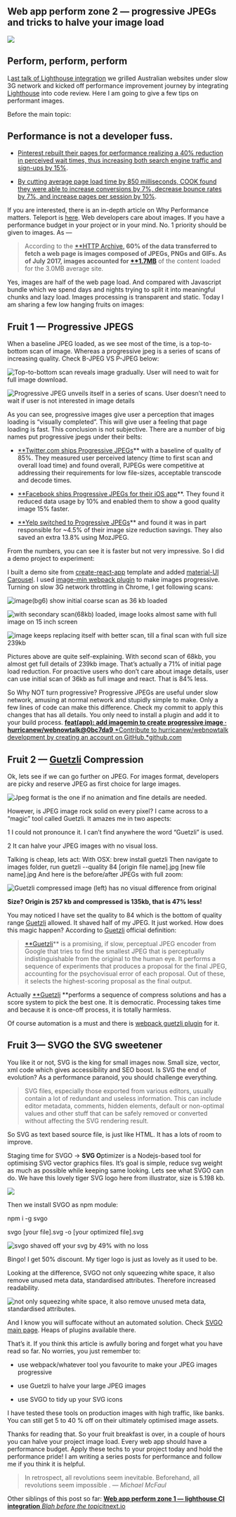 
## Web app perform zone 2 — progressive JPEGs and tricks to halve your image load

![](https://cdn-images-1.medium.com/max/3840/1*25nV0DHqpDDCz10_g2pJkQ.png)

## Perform, perform, perform

L[ast talk of Lighthouse integration](https://itnext.io/web-app-perform-zone-1-lighthouse-ci-integration-3b06841770c2) we grilled Australian websites under slow 3G network and kicked off performance improvement journey by integrating [Lighthouse](https://github.com/GoogleChrome/lighthouse) into code review. Here I am going to give a few tips on performant images. 

Before the main topic:

## Performance is not a developer fuss.

* [Pinterest rebuilt their pages for performance realizing a 40% reduction in perceived wait times, thus increasing both search engine traffic and sign-ups by 15%](https://medium.com/@Pinterest_Engineering/driving-user-growth-with-performance-improvements-cfc50dafadd7).

* [By cutting average page load time by 850 milliseconds, COOK found they were able to increase conversions by 7%, decrease bounce rates by 7%, and increase pages per session by 10%](https://www.nccgroup.trust/uk/about-us/resources/cook-real-user-monitoring-case-study/?style=Website+Performance&resources=Case+Studies).

If you are interested, there is an in-depth article on Why Performance matters. Teleport is [here](https://developers.google.com/web/fundamentals/performance/why-performance-matters/). Web developers care about images. If you have a performance budget in your project or in your mind. No. 1 priority should be given to images. As — 
>  According to the [**HTTP Archive](http://httparchive.org/)**, 60% of the data transferred to fetch a web page is images composed of JPEGs, PNGs and GIFs. As of July 2017, images accounted for [**1.7MB](http://httparchive.org/interesting.php#bytesperpage)** of the content loaded for the 3.0MB average site.

Yes, images are half of the web page load. And compared with Javascript bundle which we spend days and nights trying to split it into meaningful chunks and lazy load. Images processing is transparent and static. Today I am sharing a few low hanging fruits on images:

## Fruit 1 — Progressive JPEGS

When a baseline JPEG loaded, as we see most of the time, is a top-to-bottom scan of image. Whereas a progressive jpeg is a series of scans of increasing quality. Check B-JPEG VS P-JPEG below:

![Top-to-bottom scan reveals image gradually. User will need to wait for full image download. ](https://cdn-images-1.medium.com/max/2048/1*VA0-5sIgdCCna-2v5rKpKw.png)

![Progressive JPEG unveils itself in a series of scans. User doesn’t need to wait if user is not interested in image details](https://cdn-images-1.medium.com/max/2048/1*kazfZ1stBEURYwmk_VTy7A.png)

As you can see, progressive images give user a perception that images loading is “visually completed”. This will give user a feeling that page loading is fast. This conclusion is not subjective. There are a number of big names put progressive jpegs under their belts:

* [**Twitter.com ships Progressive JPEGs](https://www.webpagetest.org/performance_optimization.php?test=170717_NQ_1K9P&run=2#compress_images)** with a baseline of quality of 85%. They measured user perceived latency (time to first scan and overall load time) and found overall, PJPEGs were competitive at addressing their requirements for low file-sizes, acceptable transcode and decode times.

* [**Facebook ships Progressive JPEGs for their iOS app](https://code.facebook.com/posts/857662304298232/faster-photos-in-facebook-for-ios/)**. They found it reduced data usage by 10% and enabled them to show a good quality image 15% faster.

* [**Yelp switched to Progressive JPEGs](https://engineeringblog.yelp.com/2017/06/making-photos-smaller.html)** and found it was in part responsible for ~4.5% of their image size reduction savings. They also saved an extra 13.8% using MozJPEG.

From the numbers, you can see it is faster but not very impressive. So I did a demo project to experiment:

I built a demo site from [create-react-app](https://github.com/facebook/create-react-app) template and added [material-UI Carousel](https://demos.creative-tim.com/material-kit-react). I used [image-min webpack plugin](https://github.com/Klathmon/imagemin-webpack-plugin#readme) to make images progressive. Turning on slow 3G network throttling in Chrome, I get following scans:

![image(bg6) show initial coarse scan as 36 kb loaded](https://cdn-images-1.medium.com/max/5628/1*G962D1fKcS71qb7RSCUg8g.png)

![with secondary scan(68kb) loaded, image looks almost same with full image on 15 inch screen](https://cdn-images-1.medium.com/max/5610/1*6N52CAXZaKTXej7HsBsMvQ.png)

![image keeps replacing itself with better scan, till a final scan with full size 239kb](https://cdn-images-1.medium.com/max/5598/1*ef9sL_HjS4sLzxAfmZje4w.png)

Pictures above are quite self-explaining. With second scan of 68kb, you almost get full details of 239kb image. That’s actually a 71% of initial page load reduction. For proactive users who don’t care about image details, user can use initial scan of 36kb as full image and react. That is 84% less. 

So Why NOT turn progressive? Progressive JPEGs are useful under slow network, amusing at normal network and stupidly simple to make. Only a few lines of code can make this difference. Check my commit to apply this changes that has all details. You only need to install a plugin and add it to your build process.
[**feat(app): add imagemin to create progressive image · hurricanew/webnowtalk@0bc7da9**
*Contribute to hurricanew/webnowtalk development by creating an account on GitHub.*github.com](https://github.com/hurricanew/webnowtalk/commit/0bc7da903ff85b1d9b69a64272ba4bec532925da)

## Fruit 2 — [Guetzli](https://github.com/google/guetzli) Compression

Ok, lets see if we can go further on JPEG. For images format, developers are picky and reserve JPEG as first choice for large images. 

![Jpeg format is the one if no animation and fine details are needed. ](https://cdn-images-1.medium.com/max/2000/1*sOA0gY49OXw3xIQ-sAcy7A.png)

However, is JPEG image rock solid on every pixel? I came across to a “magic” tool called Guetzli. It amazes me in two aspects:

1 I could not pronounce it. I can’t find anywhere the word “Guetzli” is used.

2 It can halve your JPEG images with no visual loss. 

Talking is cheap, lets act: With OSX: brew install guetzli Then navigate to images folder, run guetzli --quality 84 [origin file name].jpg [new file name].jpg And here is the before/after JPEGs with full zoom:

![Guetzli compressed image (left) has no visual difference from original](https://cdn-images-1.medium.com/max/5256/1*de14xuohXAJTgxh-Z58RWA.png)

**Size? Origin is 257 kb and compressed is 135kb, that is 47% less!**

You may noticed I have set the quality to 84 which is the bottom of quality range [Guetzli](https://github.com/google/guetzli) allowed. It shaved half of my JPEG. It just worked. How does this magic happen? According to [Guetzli](https://github.com/google/guetzli) official definition:
>  [**Guetzli](https://github.com/google/guetzli)** is a promising, if slow, perceptual JPEG encoder from Google that tries to find the smallest JPEG that is perceptually indistinguishable from the original to the human eye. It performs a sequence of experiments that produces a proposal for the final JPEG, accounting for the psychovisual error of each proposal. Out of these, it selects the highest-scoring proposal as the final output.

Actually [**Guetzli](https://github.com/google/guetzli) **performs a sequence of compress solutions and has a score system to pick the best one. It is democratic. Processing takes time and because it is once-off process, it is totally harmless. 

Of course automation is a must and there is [webpack guetzli plugin](https://github.com/imagemin/imagemin-guetzli) for it. 

## Fruit 3— SVGO the SVG sweetener

You like it or not, SVG is the king for small images now. Small size, vector, xml code which gives accessibility and SEO boost. Is SVG the end of evolution? As a performance paranoid, you should challenge everything. 
>  SVG files, especially those exported from various editors, usually contain a lot of redundant and useless information. This can include editor metadata, comments, hidden elements, default or non-optimal values and other stuff that can be safely removed or converted without affecting the SVG rendering result.

So SVG as text based source file, is just like HTML. It has a lots of room to improve. 

Staging time for SVGO -> **SVG O**ptimizer is a Nodejs-based tool for optimising SVG vector graphics files. It’s goal is simple, reduce svg weight as much as possible while keeping same looking. Lets see what SVGO can do. We have this lovely tiger SVG logo here from illustrator, size is 5.198 kb. 

![](https://cdn-images-1.medium.com/max/2000/1*qxFWXZIA16BsUVpbyK2Zpw.png)

Then we install SVGO as npm module:

npm i -g svgo

svgo [your file].svg -o [your optimized file].svg 

![svgo shaved off your svg by 49% with no loss](https://cdn-images-1.medium.com/max/2000/1*Xm4CeJKybkobj1LGf4-l1w.png)

Bingo! I get 50% discount. My tiger logo is just as lovely as it used to be.

Looking at the difference, SVGO not only squeezing white space, it also remove unused meta data, standardised attributes. Therefore increased readability. 

![not only squeezing white space, it also remove unused meta data, standardised attributes.](https://cdn-images-1.medium.com/max/5656/1*BiOlqAKPp-yQb1ilUPJicA.png)

And I know you will suffocate without an automated solution. Check [SVGO main page](https://github.com/svg/svgo). Heaps of plugins available there.

That’s it. If you think this article is awfully boring and forget what you have read so far. No worries, you just remember to:

* use webpack/whatever tool you favourite to make your JPEG images progressive

* use Guetzli to halve your large JPEG images

* use SVGO to tidy up your SVG icons

I have tested these tools on production images with high traffic, like banks. You can still get 5 to 40 % off on their ultimately optimised image assets. 

Thanks for reading that. So your fruit breakfast is over, in a couple of hours you can halve your project image load. Every web app should have a performance budget. Apply these techs to your project today and hold the performance pride! I am writing a series posts for performance and follow me if you think it is helpful.
>  In retrospect, all revolutions seem inevitable. Beforehand, all revolutions seem impossible . — *Michael McFaul*

Other siblings of this post so far:
[**Web app perform zone 1 — lighthouse CI integration**
*Blah before the topic*itnext.io](https://itnext.io/web-app-perform-zone-1-lighthouse-ci-integration-3b06841770c2)


